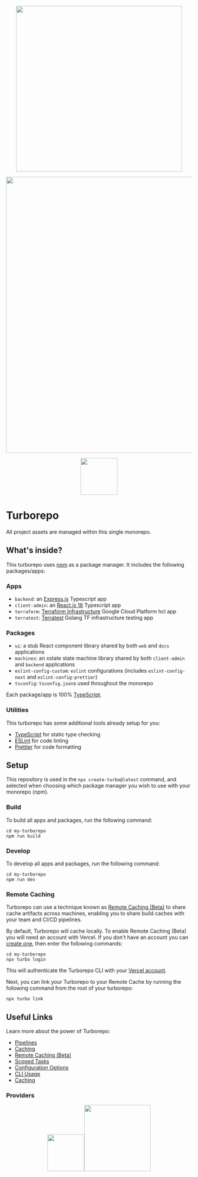 <p align="center" >
  <img src="https://user-images.githubusercontent.com/65465380/168427987-fd84e8f5-2557-46cf-b65e-9d6b708d940c.png" width="450" />
</p>

<p align="center">
  <img src="https://repobeats.axiom.co/api/embed/18da7007ab7afc9d14b71c395bfaa535103fd4eb.svg" width="750">
</p>

<p align="center">
  <img src="https://codebeat.co/badges/812129c8-2a70-43f5-8ca4-ed0c9a0dec36" width="100">
</p>


# Turborepo

All project assets are managed within this single monorepo.

## What's inside?

This turborepo uses [npm](https://www.npmjs.com/) as a package manager. It includes the following packages/apps:

### Apps

- `backend`: an [Express.js](https://expressjs.com/) Typescript app
- `client-admin`: an [React.js 18](https://reactjs.org/) Typescript app
- `terraform`: [Terraform Infrastructure](https://www.terraform.io/) Google Cloud Platform hcl app
- `terratest`: [Terratest](https://terratest.gruntwork.io/) Golang TF infrastructure testing app

### Packages
- `ui`: a stub React component library shared by both `web` and `docs` applications
- `machines`: an xstate state machine library shared by both `client-admin` and `backend` applications
- `eslint-config-custom`: `eslint` configurations (includes `eslint-config-next` and `eslint-config-prettier`)
- `tsconfig`: `tsconfig.json`s used throughout the monorepo

Each package/app is 100% [TypeScript](https://www.typescriptlang.org/).

### Utilities

This turborepo has some additional tools already setup for you:

- [TypeScript](https://www.typescriptlang.org/) for static type checking
- [ESLint](https://eslint.org/) for code linting
- [Prettier](https://prettier.io) for code formatting

## Setup

This repository is used in the `npx create-turbo@latest` command, and selected when choosing which package manager you wish to use with your monorepo (npm).

### Build

To build all apps and packages, run the following command:

```
cd my-turborepo
npm run build
```

### Develop

To develop all apps and packages, run the following command:

```
cd my-turborepo
npm run dev
```

### Remote Caching

Turborepo can use a technique known as [Remote Caching (Beta)](https://turborepo.org/docs/core-concepts/remote-caching) to share cache artifacts across machines, enabling you to share build caches with your team and CI/CD pipelines.

By default, Turborepo will cache locally. To enable Remote Caching (Beta) you will need an account with Vercel. If you don't have an account you can [create one](https://vercel.com/signup), then enter the following commands:

```
cd my-turborepo
npx turbo login
```

This will authenticate the Turborepo CLI with your [Vercel account](https://vercel.com/docs/concepts/personal-accounts/overview).

Next, you can link your Turborepo to your Remote Cache by running the following command from the root of your turborepo:

```
npx turbo link
```

## Useful Links

Learn more about the power of Turborepo:

- [Pipelines](https://turborepo.org/docs/core-concepts/pipelines)
- [Caching](https://turborepo.org/docs/core-concepts/caching)
- [Remote Caching (Beta)](https://turborepo.org/docs/core-concepts/remote-caching)
- [Scoped Tasks](https://turborepo.org/docs/core-concepts/scopes)
- [Configuration Options](https://turborepo.org/docs/reference/configuration)
- [CLI Usage](https://turborepo.org/docs/reference/command-line-reference)
- [Caching](https://turborepo.org/docs/core-concepts/caching)



### Providers
<p align="center">
<img src="https://user-images.githubusercontent.com/65465380/168428800-7e3aea71-843d-46f5-8c9e-e744243cbc53.png" width="100" /><img src="https://user-images.githubusercontent.com/65465380/168429492-f9b01272-f682-4098-9178-bc07a65e94f2.png" width="180" />
</p>

